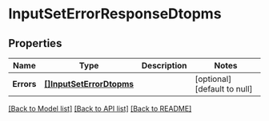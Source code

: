 # InputSetErrorResponseDtopms

## Properties
Name | Type | Description | Notes
------------ | ------------- | ------------- | -------------
**Errors** | [**[]InputSetErrorDtopms**](InputSetErrorDTOPMS.md) |  | [optional] [default to null]

[[Back to Model list]](../README.md#documentation-for-models) [[Back to API list]](../README.md#documentation-for-api-endpoints) [[Back to README]](../README.md)


